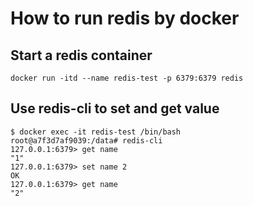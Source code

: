 # How to run redis by docker

## Start a redis container
```
docker run -itd --name redis-test -p 6379:6379 redis
```

## Use redis-cli to set and get value
```
$ docker exec -it redis-test /bin/bash
root@a7f3d7af9039:/data# redis-cli
127.0.0.1:6379> get name
"1"
127.0.0.1:6379> set name 2
OK
127.0.0.1:6379> get name
"2"
```
